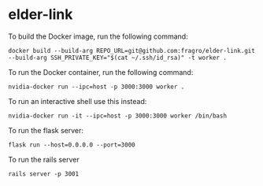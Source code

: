 # elder-link

To build the Docker image, run the following command:

```docker build --build-arg REPO_URL=git@github.com:fragro/elder-link.git  --build-arg SSH_PRIVATE_KEY="$(cat ~/.ssh/id_rsa)" -t worker .```

To run the Docker container, run the following command:

```nvidia-docker run --ipc=host -p 3000:3000 worker .```

To run an interactive shell use this instead:

```nvidia-docker run -it --ipc=host -p 3000:3000 worker /bin/bash```

To run the flask server:

```flask run --host=0.0.0.0 --port=3000```

To run the rails server

```rails server -p 3001```